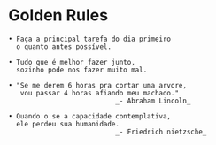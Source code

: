 # Golden Rules
    • Faça a principal tarefa do dia primeiro
      o quanto antes possível.

    • Tudo que é melhor fazer junto,
      sozinho pode nos fazer muito mal.

    • "Se me derem 6 horas pra cortar uma arvore,
       vou passar 4 horas afiando meu machado."
                               _- Abraham Lincoln_

    • Quando o se a capacidade contemplativa,
      ele perdeu sua humanidade.
                               _- Friedrich nietzsche_
